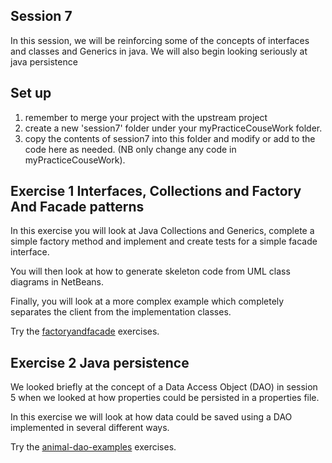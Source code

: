 ## Session 7

In this session, we will be reinforcing some of the concepts of interfaces and classes and Generics in java.
We will also begin looking seriously at java persistence 

## Set up
1. remember to merge your project with the upstream project
2. create a new 'session7' folder under your myPracticeCouseWork folder.
3. copy the contents of session7 into this folder and modify or add to the code here as needed. (NB only change any code in myPracticeCouseWork).

## Exercise 1 Interfaces, Collections and Factory And Facade patterns

In this exercise you will look at Java Collections and Generics, complete a simple factory method and implement and create tests for a simple facade interface. 

You will then look at how to generate skeleton code from UML class diagrams in NetBeans.

Finally, you will look at a more complex example which completely separates the client from the implementation classes.

Try the  [factoryandfacade](../session7/factoryandfacade) exercises.

## Exercise 2 Java persistence

We looked briefly at the concept of a Data Access Object (DAO) in session 5 when we looked at how properties could be persisted in a properties file.

In this exercise we will look at how data could be saved using a DAO implemented in several different ways. 

Try the  [animal-dao-examples](../session7/animal-dao-examples) exercises.

